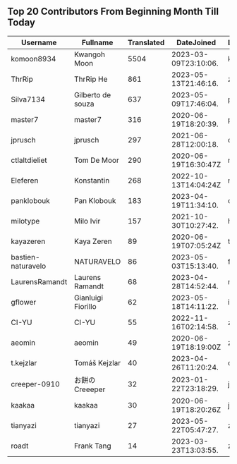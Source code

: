 ## Top 20 Contributors From Beginning Month Till Today ##
|Username|Fullname|Translated|DateJoined|Language|
|--------|--------|----------|----------|-------|
|komoon8934|Kwangoh Moon|5504|2023-03-09T23:10:06.|ko|
|ThrRip|ThrRip He|861|2023-05-13T21:46:16.|zh_Hans|
|Silva7134|Gilberto de souza|637|2023-05-09T17:46:04.|pt_BR|
|master7|master7|316|2020-06-19T18:20:39.|pl|
|jprusch|jprusch|297|2021-06-28T12:00:18.|de|
|ctlaltdieliet|Tom De Moor|290|2020-06-19T16:30:47Z|nl|
|Eleferen|Konstantin|268|2022-10-13T14:04:24Z|ru|
|panklobouk|Pan Klobouk|183|2023-04-19T11:34:10.|cs|
|milotype|Milo Ivir|157|2021-10-30T10:27:42.|hr|
|kayazeren|Kaya Zeren|89|2020-06-19T07:05:24Z|tr|
|bastien-naturavelo|NATURAVELO|86|2023-05-03T15:13:40.|fr|
|LaurensRamandt|Laurens Ramandt|68|2023-04-28T14:52:44.|nl|
|gflower|Gianluigi Fiorillo|62|2023-05-18T14:11:22.|it|
|CI-YU|CI-YU|55|2022-11-16T02:14:58.|zh_Hant|
|aeomin|aeomin|49|2020-06-19T18:19:00Z|zh_Hans|
|t.kejzlar|Tomáš Kejzlar|40|2023-04-26T11:20:24.|cs|
|creeper-0910|お餅のCreeeper|32|2023-01-22T23:18:29.|ja|
|kaakaa|kaakaa|30|2020-06-19T18:20:26Z|ja|
|tianyazi|tianyazi|27|2023-05-22T05:47:27.|zh_Hans|
|roadt|Frank Tang|14|2023-03-23T13:03:55.|zh_Hans|
